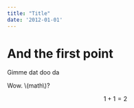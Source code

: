 ```yaml
---
title: "Title"
date: '2012-01-01'
---
```


# And the first point
Gimme dat doo da


Wow. \\(math\\)? 


$$1+1=2$$
